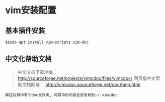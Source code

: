 # vim安装配置 #

## 基本插件安装 ##
```linux-scripts
$sudo apt install vim-scripts vim-doc
```

## 中文化帮助文档 ##
> 中文文档下载地址：
> http://sourceforge.net/projects/vimcdoc/files/vimcdoc/
> 网页版中文帮助文档网址：
> http://vimcdoc.sourceforge.net/doc/help.html

```
解压后其中有个doc文件夹, 将其中的内容全部复制到~/.vim/doc
```


